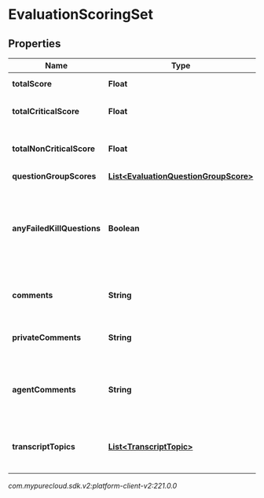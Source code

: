 # EvaluationScoringSet


## Properties

| Name | Type | Description | Notes |
| ------------ | ------------- | ------------- | ------------- |
| **totalScore** | **Float** | Score of all questions |  [optional] |
| **totalCriticalScore** | **Float** | Score of only the critical questions |  [optional] |
| **totalNonCriticalScore** | **Float** | Score of only the non-critical questions |  [optional] |
| **questionGroupScores** | [**List&lt;EvaluationQuestionGroupScore&gt;**](EvaluationQuestionGroupScore) |  |  [optional] |
| **anyFailedKillQuestions** | **Boolean** | Indicates that at least one fatal question was answered without having the highest score available for the question |  [optional] |
| **comments** | **String** | Overall comments from the evaluator |  [optional] |
| **privateComments** | **String** | Overall private comments from the evaluator |  [optional] |
| **agentComments** | **String** | Comments from the agent while reviewing evaluation results |  [optional] |
| **transcriptTopics** | [**List&lt;TranscriptTopic&gt;**](TranscriptTopic) | List of topics found within the conversation's transcripts |  [optional] |




_com.mypurecloud.sdk.v2:platform-client-v2:221.0.0_

